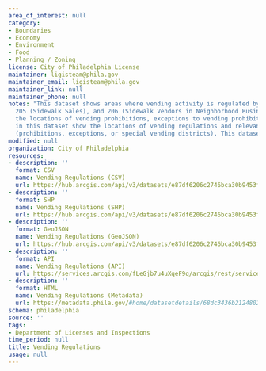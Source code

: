 ```yaml
---
area_of_interest: null
category:
- Boundaries
- Economy
- Environment
- Food
- Planning / Zoning
license: City of Philadelphia License
maintainer: ligisteam@phila.gov
maintainer_email: ligisteam@phila.gov
maintainer_link: null
maintainer_phone: null
notes: "This dataset shows areas where vending activity is regulated by Chapter 9, Sections 203 (Street Vendors), 204 (Sidewalk Vendors in Center City), 
  205 (Sidewalk Sales), and 206 (Sidewalk Vendors in Neighborhood Business Districts) of the Philadelphia Code. These regulations include information regarding 
  the locations of vending prohibitions, exceptions to vending prohibitions, and neighborhood business districts (AKA special vending districts). The polygons 
  in this dataset show the locations of vending regulations and relevant details like code references, links to the code reference, and regulation types
  (prohibitions, exceptions, or special vending districts). This dataset is updated on an as needed basis as governing legislation is passed..\r\n\r\n"
modified: null
organization: City of Philadelphia
resources:
- description: ''
  format: CSV
  name: Vending Regulations (CSV)
  url: https://hub.arcgis.com/api/v3/datasets/e87df6206c2746bca30b9453fecbd672_0/downloads/data?format=csv&spatialRefId=3857&where=1%3D1
- description: ''
  format: SHP
  name: Vending Regulations (SHP)
  url: https://hub.arcgis.com/api/v3/datasets/e87df6206c2746bca30b9453fecbd672_0/downloads/data?format=shp&spatialRefId=3857&where=1%3D1
- description: ''
  format: GeoJSON
  name: Vending Regulations (GeoJSON)
  url: https://hub.arcgis.com/api/v3/datasets/e87df6206c2746bca30b9453fecbd672_0/downloads/data?format=geojson&spatialRefId=4326&where=1%3D1
- description: ''
  format: API
  name: Vending Regulations (API)
  url: https://services.arcgis.com/fLeGjb7u4uXqeF9q/arcgis/rest/services/vending_regulations/FeatureServer/0/query?outFields=*&where=1%3D1
- description: ''
  format: HTML
  name: Vending Regulations (Metadata)
  url: https://metadata.phila.gov/#home/datasetdetails/68dc3436b2124802ba44e917/representationdetails/68dc3436b2124802ba44e925/
schema: philadelphia
source: ''
tags:
- Department of Licenses and Inspections
time_period: null
title: Vending Regulations
usage: null
---
```

